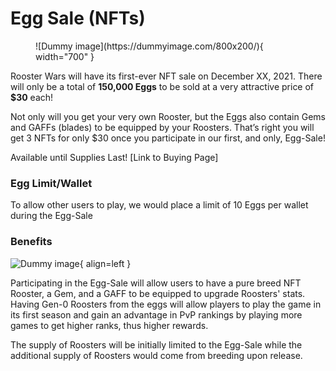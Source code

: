 # Egg Sale (NFTs)

<figure markdown> <!-- EGGS -->
  ![Dummy image](https://dummyimage.com/800x200/){ width="700" }
</figure>

Rooster Wars will have its first-ever NFT sale on December XX, 2021. There will only be a total of **150,000 Eggs** to be sold at a very attractive price of **$30** each!

Not only will you get your very own Rooster, but the Eggs also contain Gems and GAFFs (blades) to be equipped by your Roosters. That’s right you will get 3 NFTs for only $30 once you participate in our first, and only, Egg-Sale!

Available until Supplies Last! \[Link to Buying Page]

### Egg Limit/Wallet

To allow other users to play, we would place a limit of 10 Eggs per wallet during the Egg-Sale

### Benefits

<!-- Single Egg -->

![Dummy image](https://dummyimage.com/200x120/){ align=left }

Participating in the Egg-Sale will allow users to have a pure breed NFT Rooster, a Gem, and a GAFF to be equipped to upgrade Roosters' stats. Having Gen-0 Roosters from the eggs will allow players to play the game in its first season and gain an advantage in PvP rankings by playing more games to get higher ranks, thus higher rewards.

The supply of Roosters will be initially limited to the Egg-Sale while the additional supply of Roosters would come from breeding upon release.
